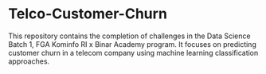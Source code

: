 # Telco-Customer-Churn
This repository contains the completion of challenges in the Data Science Batch 1, FGA Kominfo RI x Binar Academy program. It focuses on predicting customer churn in a telecom company using machine learning classification approaches.
